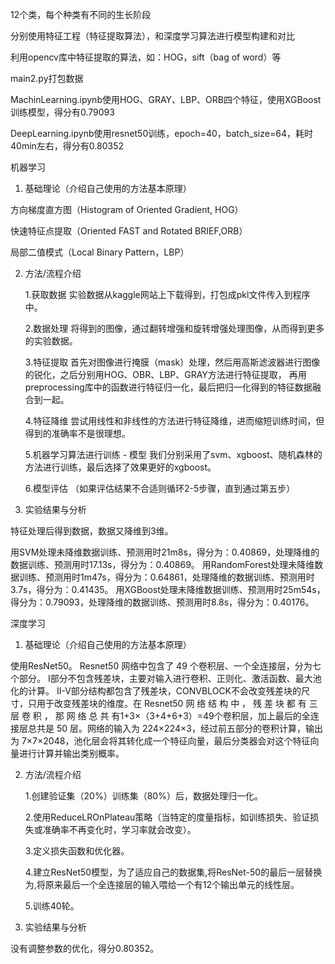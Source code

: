 12个类，每个种类有不同的生长阶段

分别使用特征工程（特征提取算法），和深度学习算法进行模型构建和对比

利用opencv库中特征提取的算法，如：HOG，sift（bag of word）等

main2.py打包数据

MachinLearning.ipynb使用HOG、GRAY、LBP、ORB四个特征，使用XGBoost训练模型，得分有0.79093

DeepLearning.ipynb使用resnet50训练，epoch=40，batch_size=64，耗时40min左右，得分有0.80352


机器学习

1. 基础理论（介绍自己使用的方法基本原理）

方向梯度直方图（Histogram of Oriented Gradient, HOG）

快速特征点提取（Oriented FAST and Rotated BRIEF,ORB）

局部二值模式（Local Binary Pattern，LBP）

2. 方法/流程介绍

    1.获取数据
        实验数据从kaggle网站上下载得到，打包成pkl文件传入到程序中。

    2.数据处理
        将得到的图像，通过翻转增强和旋转增强处理图像，从而得到更多的实验数据。

    3.特征提取
        首先对图像进行掩膜（mask）处理，然后用高斯滤波器进行图像的锐化，之后分别用HOG、OBR、LBP、GRAY方法进行特征提取，
        再用preprocessing库中的函数进行特征归一化，最后把归一化得到的特征数据融合到一起。

    4.特征降维
        尝试用线性和非线性的方法进行特征降维，进而缩短训练时间，但得到的准确率不是很理想。

    5.机器学习算法进行训练 - 模型
        我们分别采用了svm、xgboost、随机森林的方法进行训练，最后选择了效果更好的xgboost。

    6.模型评估 （如果评估结果不合适则循环2-5步骤，直到通过第五步）

3. 实验结果与分析

特征处理后得到数据，数据又降维到3维。

用SVM处理未降维数据训练、预测用时21m8s，得分为：0.40869，处理降维的数据训练、预测用时17.13s，得分为：0.40869。
用RandomForest处理未降维数据训练、预测用时1m47s，得分为：0.64861，处理降维的数据训练、预测用时3.7s，得分为：0.41435。
用XGBoost处理未降维数据训练、预测用时25m54s，得分为：0.79093，处理降维的数据训练、预测用时8.8s，得分为：0.40176。

深度学习

1. 基础理论（介绍自己使用的方法基本原理）

使用ResNet50。
Resnet50 网络中包含了 49 个卷积层、一个全连接层，分为七个部分。
I部分不包含残差块，主要对输入进行卷积、正则化、激活函数、最大池化的计算。
II-V部分结构都包含了残差块，CONVBLOCK不会改变残差块的尺寸，只用于改变残差块的维度。在 Resnet50 网 络 结 构 中 ， 残 差 块 都 有 三 层 卷 积 ， 那 网 络 总 共 有1+3×（3+4+6+3）=49个卷积层，加上最后的全连接层总共是 50 层。网络的输入为 224×224×3，经过前五部分的卷积计算，输出为 7×7×2048，池化层会将其转化成一个特征向量，最后分类器会对这个特征向量进行计算并输出类别概率。

2. 方法/流程介绍

    1.创建验证集（20%）训练集（80%）后，数据处理归一化。

    2.使用ReduceLROnPlateau策略（当特定的度量指标，如训练损失、验证损失或准确率不再变化时，学习率就会改变）。

    3.定义损失函数和优化器。

    4.建立ResNet50模型，为了适应自己的数据集,将ResNet-50的最后一层替换为,将原来最后一个全连接层的输入喂给一个有12个输出单元的线性层。

    5.训练40轮。


3. 实验结果与分析

没有调整参数的优化，得分0.80352。